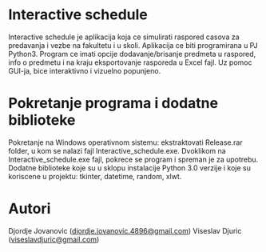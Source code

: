# Interactive schedule

Interactive schedule je aplikacija koja ce simulirati raspored casova za predavanja i vezbe na fakultetu i u skoli. 
Aplikacija ce biti programirana u PJ Python3. Program ce imati opcije dodavanje/brisanje predmeta u raspored, info o predmetu i na kraju eksportovanje rasporeda u Excel fajl. Uz pomoc GUI-ja, bice interaktivno i vizuelno popunjeno.

# Pokretanje programa i dodatne biblioteke

Pokretanje na Windows operativnom sistemu: ekstraktovati Release.rar folder, u kom se nalazi fajl Interactive_schedule.exe. Dvoklikom na Interactive_schedule.exe fajl, pokrece se program i spreman je za upotrebu.
Dodatne biblioteke koje su u sklopu instalacije Python 3.0 verzije i koje su koriscene u projektu: tkinter, datetime, random, xlwt.

# Autori

Djordje Jovanovic (djordje.jovanovic.4896@gmail.com)
Viseslav Djuric (viseslavdjuric@gmail.com)
